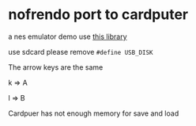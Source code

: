 # nofrendo port to cardputer
a nes emulator demo 
use [this library](https://github.com/moononournation/arduino-nofrendo)  

use sdcard please remove `#define USB_DISK`

The arrow keys are the same  

k => A  

l => B  

Cardpuer has not enough memory for save and load
